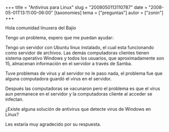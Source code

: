 +++
title = "Antivirus para Linux"
slug = "2008050113110787"
date = "2008-05-01T13:11:00-06:00"
[taxonomies]
tema = ["preguntas"]
autor = ["zonin"]
+++

Hola comunidad linuxera del Bajío

Tengo un problema, espero que me puedan ayudar:

Tengo un servidor con Ubuntu linux instalado, el cual esta funcionando
como servidor de archivos. Las demás computadoras clientes tienen
sistema operativo Windows y todos los usuarios, que aproximadamente son
15, almacenan información en el servidor a través de Samba.

Tuve problemas de virus y al servidor no le paso nada, el problema fue
que alguna computadora guardó el virus en el servidor.

Después las computadoras se vacunaron pero el problema es que el virus
aun permanece en el servidor y la computadoras cliente al acceder se
infectan.

¿Existe alguna solución de antivirus que detecte virus de Windows en
Linux?

Les estaría muy agradecido por su respuesta.

